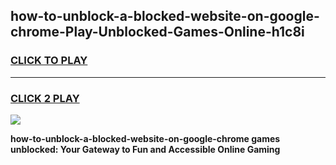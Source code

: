 
## how-to-unblock-a-blocked-website-on-google-chrome-Play-Unblocked-Games-Online-h1c8i
<h3>
<a href="https://premium76.site?title=how-to-unblock-a-blocked-website-on-google-chrome&ref=25A">CLICK TO PLAY</a></h3>
<hr>

<h3>
<a href="https://premium76.site?title=how-to-unblock-a-blocked-website-on-google-chrome&ref=25A">CLICK 2 PLAY</a>
  
</h3>

<a href="https://premium76.site?title=how-to-unblock-a-blocked-website-on-google-chrome&ref=25A"><img src="https://clearcache.store/games.png"></a>


**how-to-unblock-a-blocked-website-on-google-chrome games unblocked: Your Gateway to Fun and Accessible Online Gaming**

